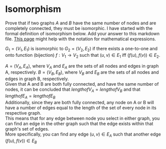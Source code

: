 # Isomorphism

Prove that if two graphs $A$ and $B$ have the same number of nodes and are
completely connected, they must be isomorphic. I have started with the formal
definition of isomorphism below. Add your answer to this markdown file. [This
page](https://docs.github.com/en/get-started/writing-on-github/working-with-advanced-formatting/writing-mathematical-expressions)
might help with the notation for mathematical expressions.

$G_1=(V_1 , E_1)$ is isomorphic to $G_2 = (V_2, E_2)$ if there exists a
one-to-one and onto function (bijection) $f: V_1 \rightarrow V_2$ such that $(u,v)
\in E_1$ iff $(f(u),f(v)) \in E_2$.

$A = (V_A , E_A)$, where $V_A$ and $E_A$ are the sets of all nodes and edges in graph A, respectively. $B = (V_B , E_B)$, where $V_B$ and $E_B$ are the sets of all nodes and edges in graph B, respectively.  
Given that A and B are both fully connected, and have the same number of nodes, it can be concluded that $length of V_A = length of V_B$ and that $length of E_A = length of E_B$  
Additionally, since they are both fully connected, any node on A or B will have a number of edges equal to the length of the set of every node in its respective graph.  
This means that for any edge between node you select in either graph, you can find an edge in the other graph such that the edge exists within that graph's set of edges.  
More specifically, you can find any edge $(u,v) \in E_A$ such that another edge $(f(u), f(v)) \in E_B$ 

